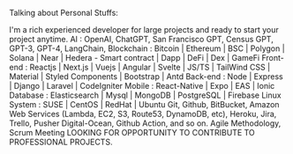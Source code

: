 Talking about Personal Stuffs:

I'm a rich experienced developer for large projects and ready to start your project anytime.
AI : OpenAI, ChatGPT, San Francisco GPT, Census GPT, GPT-3, GPT-4, LangChain,
Blockchain : Bitcoin | Ethereum | BSC | Polygon | Solana | Near | Hedera - Smart contract | Dapp | DeFi | Dex | GameFi
Front-end : Reactjs | Next.js | Vuejs | Angular | Svelte | JS/TS | TailWind CSS | Material | Styled Components | Bootstrap | Antd
Back-end : Node | Express | Django | Laravel | CodeIgniter
Mobile : React-Native | Expo | EAS | Ionic
Database : Elasticsearch | Mysql | MongoDB | PostgreSQL | Firebase
Linux System : SUSE | CentOS | RedHat | Ubuntu
Git, Github, BitBucket, Amazon Web Services (Lambda, EC2, S3, Route53, DynamoDB, etc), Heroku, Jira, Trello, Pusher Digital-Ocean, Github Action, and so on.
Agile Methodology, Scrum Meeting
LOOKING FOR OPPORTUNITY TO CONTRIBUTE TO PROFESSIONAL PROJECTS.
